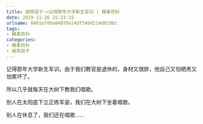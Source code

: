 ```yaml
---
title: 搞笑段子->记得那年大学新生军训 | 糗事百科
date: 2019-11-26 15:33:15
urlname: 0401e709a84070e24df549d214d919bc
tags: 
- 糗事百科
categories:
- 糗事百科
- 搞笑段子
---
```

记得那年大学新生军训，由于我们教官是退休的，身材又很胖，他自己又怕晒黑又怕累坏了。

所以几乎就每天在大树下教我们唱歌。

别人在太阳底下立正练军姿，我们在大树下坐着唱歌。

别人在休息了，我们还在唱歌……


